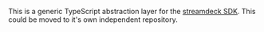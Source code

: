 This is a generic TypeScript abstraction layer for the [streamdeck SDK](https://developer.elgato.com/documentation/). This could be moved to it's own independent repository. 